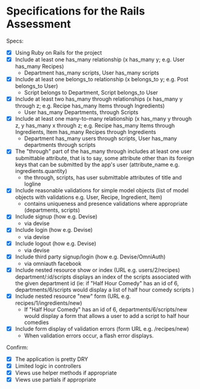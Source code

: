 # Specifications for the Rails Assessment

Specs:
- [x] Using Ruby on Rails for the project
- [x] Include at least one has_many relationship (x has_many y; e.g. User has_many Recipes) 
    - Department has_many scripts, User has_many scripts
- [x] Include at least one belongs_to relationship (x belongs_to y; e.g. Post belongs_to User)
    - Script belongs to Department, Script belongs_to User
- [x] Include at least two has_many through relationships (x has_many y through z; e.g. Recipe has_many Items through Ingredients)
    - User has_many Departments, through Scripts
- [x] Include at least one many-to-many relationship (x has_many y through z, y has_many x through z; e.g. Recipe has_many Items through Ingredients, Item has_many Recipes through Ingredients
    - Department has_many users through scripts, User has_many departments through scripts
- [x] The "through" part of the has_many through includes at least one user submittable attribute, that is to say, some attribute other than its foreign keys that can be submitted by the app's user (attribute_name e.g. ingredients.quantity)
    - the through, scripts, has user submittable attributes of title and logline
- [x] Include reasonable validations for simple model objects (list of model objects with validations e.g. User, Recipe, Ingredient, Item)
    - contains uniqueness and presence validations where appropriate (departments, scripts)
- [x] Include signup (how e.g. Devise)
    - via devise
- [x] Include login (how e.g. Devise)
    - via devise
- [x] Include logout (how e.g. Devise)
    - via devise
- [x] Include third party signup/login (how e.g. Devise/OmniAuth)
    - via omniauth facebook
- [x] Include nested resource show or index (URL e.g. users/2/recipes)
    department/:id/scripts displays an index of the scripts associated with the given department id (ie: if "Half Hour Comedy" has an id of 6, departments/6/scripts would display a list of half hour comedy scripts )
- [x] Include nested resource "new" form (URL e.g. recipes/1/ingredients/new)
    - If "Half Hour Comedy" has an id of 6, departments/6/scripts/new would display a form that allows a user to add a script to half hour comedies
- [x] Include form display of validation errors (form URL e.g. /recipes/new)
    - When validation errors occur, a flash error displays.

Confirm:
- [x] The application is pretty DRY
- [x] Limited logic in controllers
- [x] Views use helper methods if appropriate
- [x] Views use partials if appropriate

